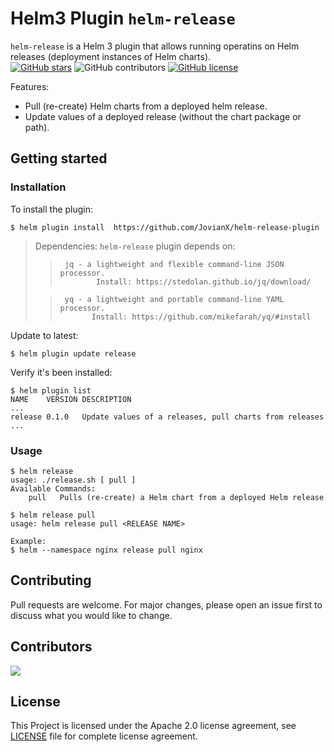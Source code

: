 # Helm3 Plugin `helm-release`
`helm-release` is a Helm 3 plugin that allows running operatins on Helm releases (deployment instances of Helm charts).   
[![GitHub stars](https://img.shields.io/github/stars/JovianX/helm-release-plugin)](https://github.com/JovianX/helm-release-plugin/stargazers)
![GitHub contributors](https://img.shields.io/github/contributors/JovianX/helm-release-plugin)
[![GitHub license](https://img.shields.io/github/license/JovianX/helm-release-plugin)](https://github.com/JovianX/helm-release-plugin)



Features:

 * Pull (re-create) Helm charts from a deployed helm release.
 * Update values of a deployed release (without the chart package or path).


## Getting started
### Installation
To install the plugin:
```shell
$ helm plugin install  https://github.com/JovianX/helm-release-plugin
```

>
> Dependencies: `helm-release` plugin depends on:  
>>      jq - a lightweight and flexible command-line JSON processor.   
>>             Install: https://stedolan.github.io/jq/download/  
> 
>>      yq - a lightweight and portable command-line YAML processor.   
>>            Install: https://github.com/mikefarah/yq/#install
>

Update to latest:
```shell
$ helm plugin update release
```
Verify it's been installed:
```shell
$ helm plugin list
NAME   	VERSION	DESCRIPTION                                                                      
...
release	0.1.0  	Update values of a releases, pull charts from releases                           
...
```


### Usage
```
$ helm release
usage: ./release.sh [ pull ]
Available Commands:
    pull   Pulls (re-create) a Helm chart from a deployed Helm release

$ helm release pull 
usage: helm release pull <RELEASE NAME>

Example:
$ helm --namespace nginx release pull nginx

```

## Contributing
Pull requests are welcome. For major changes, please open an issue first to discuss what you would like to change.

## Contributors
<a href="https://github.com/JovianX/helm-release-plugin/contributors">
  <img src="https://contrib.rocks/image?repo=JovianX/helm-release-plugin" />
</a>

## License
This Project is licensed under the Apache 2.0 license agreement, see [LICENSE](https://github.com/JovianX/helm-release-plugin/blob/main/LICENSE) file for complete license agreement.